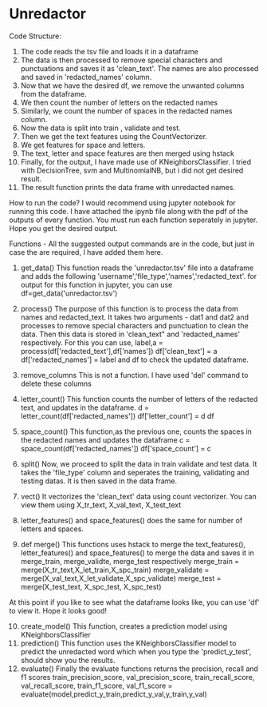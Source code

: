 # Unredactor


Code Structure:
1. The code reads the tsv file and loads it in a dataframe
2. The data is then processed to remove special characters and punctuations and saves 
it as 'clean_text'. The names are also processed and saved in 'redacted_names' column. 
3. Now that we have the desired df, we remove the unwanted columns from the dataframe.
4. We then count the number of letters on the redacted names
5. Similarly, we count the number of spaces in the redacted names column.
6. Now the data is split into train , validate and test.
7. Then we get the text features using the CountVectorizer.
8. We get features for space and letters.
9. The text, letter and space features are then merged using hstack
10. Finally, for the output, I have made use of KNeighborsClassifier. I tried with 
DecisionTree, svm and MultinomialNB, but i did not get desired result.
11. The result function prints the data frame with unredacted names.

How to run the code?
I would recommend using jupyter notebook for running this code. I have attached the 
ipynb file along with the pdf of the outputs of every function. You must run each 
function seperately in jupyter. Hope you get the desired output.

Functions -
All the suggested output commands are in the code, but just in case the are required,
I have added them here.
1. get_data()
This function reads the 'unredactor.tsv' file into a dataframe and adds the following 
'username','file_type','names','redacted_text'.
for output for this function in jupyter, you can use 
			df=get_data('unredactor.tsv')

2. process()
The purpose of this function is to process the data from names and redacted_text.
It takes two arguments - dat1 and dat2 and processes to remove special characters 
and punctuation to clean the data. Then this data is stored in 'clean_text" and 
'redacted_names' respectively.
For this you can use, 
		label,a = process(df['redacted_text'],df['names'])
		df['clean_text'] = a
		df['redacted_names'] = label
and df to check the updated dataframe.
3. remove_columns
This is not a function. I have used 'del' command to delete these columns
4. letter_count()
This function counts the number of letters of the redacted text, and updates in
the dataframe.
		d = letter_count(df['redacted_names'])
		df['letter_count'] = d
		df
5. space_count()
This function,as the previous one, counts the spaces in the redacted names and updates
the dataframe
c = space_count(df['redacted_names'])
df['space_count'] = c

6. split()
Now, we proceed to split the data in train validate and test data. It takes
the 'file_type' column and seperates the training, validating and testing datas.
It is then saved in the data frame.

7. vect()
It vectorizes the 'clean_text' data using count vectorizer. You can view them using
X_tr_text, X_val_text, X_test_text
		
8. letter_features() and space_features() does the same for number of letters
and spaces.

9. def merge()
This functions uses hstack to merge the text_features(), letter_features() and space_features() 
to merge the data and saves it in merge_train, merge_validte, merge_test respectively
merge_train = merge(X_tr_text,X_let_train,X_spc_train)
merge_validate = merge(X_val_text,X_let_validate,X_spc_validate)
merge_test = merge(X_test_text, X_spc_test, X_spc_test)

At this point if you like to see what the dataframe looks like, you can use 'df'
to view it. Hope it looks good!

10. create_model()
This function, creates a prediction model using KNeighborsClassifier
11. prediction()
This function uses the KNeighborsClassifier model to predict the unredacted word which when you type the 'predict_y_test', should show you the results.
12. evaluate()
Finally the evaluate functions returns the precision, recall and f1 scores
	train_precision_score, val_precision_score, train_recall_score, val_recall_score, train_f1_score, val_f1_score = evaluate(model,predict_y_train,predict_y_val,y_train,y_val)




 
